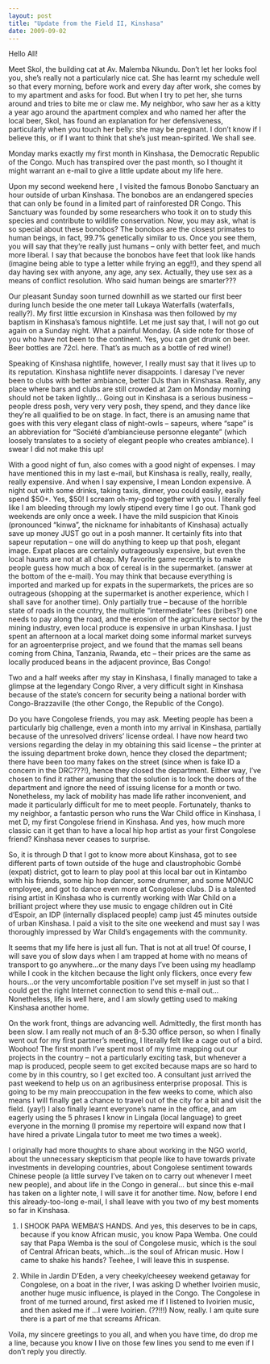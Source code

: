 ```yaml
---
layout: post
title: "Update from the Field II, Kinshasa"
date: 2009-09-02
---
```

Hello All!

Meet Skol, the building cat at Av. Malemba Nkundu. Don’t let her looks fool you, she’s really not a particularly nice cat. She has learnt my schedule well so that every morning, before work and every day after work, she comes by to my apartment and asks for food. But when I try to pet her, she turns around and tries to bite me or claw me. My neighbor, who saw her as a kitty a year ago around the apartment complex and who named her after the local beer, Skol, has found an explanation for her defensiveness, particularly when you touch her belly: she may be pregnant. I don’t know if I believe this, or if I want to think that she’s just mean-spirited. We shall see.

Monday marks exactly my first month in Kinshasa, the Democratic Republic of the Congo. Much has transpired over the past month, so I thought it might warrant an e-mail to give a little update about my life here.

Upon my second weekend here , I visited the famous Bonobo Sanctuary an hour outside of urban Kinshasa. The bonobos are an endangered species that can only be found in a limited part of rainforested DR Congo. This Sanctuary was founded by some researchers who took it on to study this species and contribute to wildlife conservation. Now, you may ask, what is so special about these bonobos? The bonobos are the closest primates to human beings, in fact, 99.7% genetically similar to us. Once you see them, you will say that they’re really just humans – only with better feet, and much more liberal. I say that because the bonobos have feet that look like hands (imagine being able to type a letter while frying an egg!!), and they spend all day having sex with anyone, any age, any sex. Actually, they use sex as a means of conflict resolution. Who said human beings are smarter???

Our pleasant Sunday soon turned downhill as we started our first beer during lunch beside the one meter tall Lukaya Waterfalls (waterfalls, really?). My first little excursion in Kinshasa was then followed by my baptism in Kinshasa’s famous nightlife. Let me just say that, I will not go out again on a Sunday night. What a painful Monday. (A side note for those of you who have not been to the continent. Yes, you can get drunk on beer. Beer bottles are 72cl. here. That’s as much as a bottle of red wine!)

Speaking of Kinshasa nightlife, however, I really must say that it lives up to its reputation. Kinshasa nightlife never disappoints. I daresay I’ve never been to clubs with better ambiance, better DJs than in Kinshasa. Really, any place where bars and clubs are still crowded at 2am on Monday morning should not be taken lightly… Going out in Kinshasa is a serious business – people dress posh, very very very posh, they spend, and they dance like they’re all qualified to be on stage. In fact, there is an amusing name that goes with this very elegant class of night-owls – sapeurs, where “sape” is an abbreviation for “Société d’ambiancieuse personne elegante” (which loosely translates to a society of elegant people who creates ambiance). I swear I did not make this up!

With a good night of fun, also comes with a good night of expenses. I may have mentioned this in my last e-mail, but Kinshasa is really, really, really, really expensive. And when I say expensive, I mean London expensive. A night out with some drinks, taking taxis, dinner, you could easily, easily spend $50+. Yes, $50! I scream oh-my-god together with you. I literally feel like I am bleeding through my lowly stipend every time I go out. Thank god weekends are only once a week. I have the mild suspicion that Kinois (pronounced “kinwa”, the nickname for inhabitants of Kinshasa) actually save up money JUST go out in a posh manner. It certainly fits into that sapeur reputation – one will do anything to keep up that posh, elegant image. Expat places are certainly outrageously expensive, but even the local haunts are not at all cheap. My favorite game recently is to make people guess how much a box of cereal is in the supermarket. (answer at the bottom of the e-mail). You may think that because everything is imported and marked up for expats in the supermarkets, the prices are so outrageous (shopping at the supermarket is another experience, which I shall save for another time). Only partially true – because of the horrible state of roads in the country, the multiple “intermediate” fees (bribes?) one needs to pay along the road, and the erosion of the agriculture sector by the mining industry, even local produce is expensive in urban Kinshasa. I just spent an afternoon at a local market doing some informal market surveys for an agroenterprise project, and we found that the mamas sell beans coming from China, Tanzania, Rwanda, etc – their prices are the same as locally produced beans in the adjacent province, Bas Congo!

Two and a half weeks after my stay in Kinshasa, I finally managed to take a glimpse at the legendary Congo River, a very difficult sight in Kinshasa because of the state’s concern for security being a national border with Congo-Brazzaville (the other Congo, the Republic of the Congo).

Do you have Congolese friends, you may ask. Meeting people has been a particularly big challenge, even a month into my arrival in Kinshasa, partially because of the unresolved drivers’ license ordeal. I have now heard two versions regarding the delay in my obtaining this said license – the printer at the issuing department broke down, hence they closed the department; there have been too many fakes on the street (since when is fake ID a concern in the DRC???!), hence they closed the department. Either way, I’ve chosen to find it rather amusing that the solution is to lock the doors of the department and ignore the need of issuing license for a month or two. Nonetheless, my lack of mobility has made life rather inconvenient, and made it particularly difficult for me to meet people. Fortunately, thanks to my neighbor, a fantastic person who runs the War Child office in Kinshasa, I met D, my first Congolese friend in Kinshasa. And yes, how much more classic can it get than to have a local hip hop artist as your first Congolese friend? Kinshasa never ceases to surprise.

So, it is through D that I got to know more about Kinshasa, got to see different parts of town outside of the huge and claustrophobic Gombé (expat) district, got to learn to play pool at this local bar out in Kintambo with his friends, some hip hop dancer, some drummer, and some MONUC employee, and got to dance even more at Congolese clubs. D is a talented rising artist in Kinshasa who is currently working with War Child on a brilliant project where they use music to engage children out in Cité d’Espoir, an IDP (internally displaced people) camp just 45 minutes outside of urban Kinshasa. I paid a visit to the site one weekend and must say I was thoroughly impressed by War Child’s engagements with the community.

It seems that my life here is just all fun. That is not at all true! Of course, I will save you of slow days when I am trapped at home with no means of transport to go anywhere…or the many days I’ve been using my headlamp while I cook in the kitchen because the light only flickers, once every few hours…or the very uncomfortable position I’ve set myself in just so that I could get the right Internet connection to send this e-mail out… Nonetheless, life is well here, and I am slowly getting used to making Kinshasa another home.

On the work front, things are advancing well. Admittedly, the first month has been slow. I am really not much of an 8-5.30 office person, so when I finally went out for my first partner’s meeting, I literally felt like a cage out of a bird. Woohoo! The first month I’ve spent most of my time mapping out our projects in the country – not a particularly exciting task, but whenever a map is produced, people seem to get excited because maps are so hard to come by in this country, so I get excited too. A consultant just arrived the past weekend to help us on an agribusiness enterprise proposal. This is going to be my main preoccupation in the few weeks to come, which also means I will finally get a chance to travel out of the city for a bit and visit the field. (yay!) I also finally learnt everyone’s name in the office, and am eagerly using the 5 phrases I know in Lingala (local language) to greet everyone in the morning (I promise my repertoire will expand now that I have hired a private Lingala tutor to meet me two times a week).

I originally had more thoughts to share about working in the NGO world, about the unnecessary skepticism that people like to have towards private investments in developing countries, about Congolese sentiment towards Chinese people (a little survey I’ve taken on to carry out whenever I meet new people), and about life in the Congo in general… but since this e-mail has taken on a lighter note, I will save it for another time. Now, before I end this already-too-long e-mail, I shall leave with you two of my best moments so far in Kinshasa.

1) I SHOOK PAPA WEMBA’S HANDS. And yes, this deserves to be in caps, because if you know African music, you know Papa Wemba. One could say that Papa Wemba is the soul of Congolese music, which is the soul of Central African beats, which…is the soul of African music. How I came to shake his hands? Teehee, I will leave this in suspense.

2) While in Jardin D’Eden, a very cheeky/cheesey weekend getaway for Congolese, on a boat in the river, I was asking D whether Ivoirien music, another huge music influence, is played in the Congo. The Congolese in front of me turned around, first asked me if I listened to Ivoirien music, and then asked me if …I were Ivoirien. (??!!!) Now, really. I am quite sure there is a part of me that screams African.

Voila, my sincere greetings to you all, and when you have time, do drop me a line, because you know I live on those few lines you send to me even if I don’t reply you directly.
